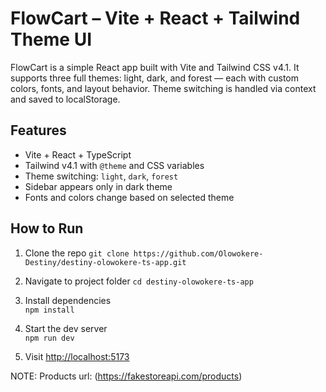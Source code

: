 # FlowCart – Vite + React + Tailwind Theme UI

FlowCart is a simple React app built with Vite and Tailwind CSS v4.1. It supports three full themes: light, dark, and forest — each with custom colors, fonts, and layout behavior. Theme switching is handled via context and saved to localStorage.

## Features

- Vite + React + TypeScript
- Tailwind v4.1 with `@theme` and CSS variables
- Theme switching: `light`, `dark`, `forest`
- Sidebar appears only in dark theme
- Fonts and colors change based on selected theme

## How to Run

1. Clone the repo
   `git clone https://github.com/Olowokere-Destiny/destiny-olowokere-ts-app.git`

2. Navigate to project folder `cd destiny-olowokere-ts-app`

3. Install dependencies  
   `npm install`

4. Start the dev server  
   `npm run dev`

5. Visit [http://localhost:5173](http://localhost:5173)

NOTE: Products url: (https://fakestoreapi.com/products)
